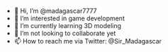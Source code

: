 - 👋 Hi, I’m @madagascar7777
- 👀 I’m interested in game development
- 🌱 I’m currently learning 3D modeling
- 💞️ I’m not looking to collaborate yet
- 📫 How to reach me via Twitter: @Sir_Madagascar
